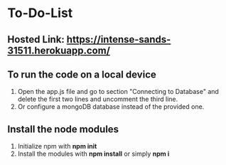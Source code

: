 # To-Do-List

## Hosted Link: https://intense-sands-31511.herokuapp.com/

## To run the code on a local device
1. Open the app.js file and go to section "Connecting to Database" and delete the first two lines and uncomment the third line.
2. Or configure a mongoDB database instead of the provided one.

## Install the node modules
1. Initialize npm with **npm init**
2. Install the modules with **npm install** or simply **npm i**

